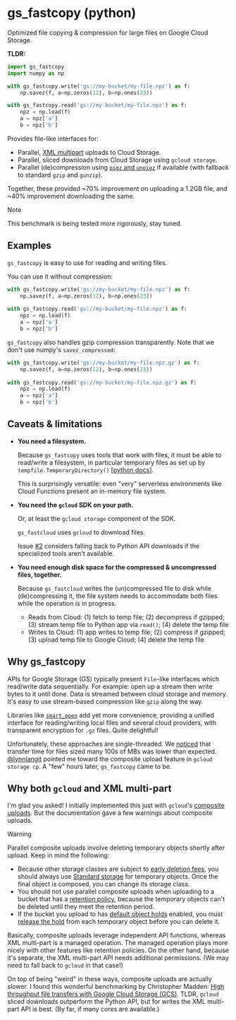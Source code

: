 # gs_fastcopy (python)
Optimized file copying &amp; compression for large files on Google Cloud Storage.

**TLDR:**

```python
import gs_fastcopy
import numpy as np

with gs_fastcopy.write('gs://my-bucket/my-file.npz') as f:
    np.savez(f, a=np.zeros(12), b=np.ones(23))

with gs_fastcopy.read('gs://my-bucket/my-file.npz') as f:
    npz = np.load(f)
    a = npz['a']
    b = npz['b']
```



Provides file-like interfaces for:

- Parallel, [XML multipart](https://cloud.google.com/storage/docs/multipart-uploads) uploads to Cloud Storage.
- Parallel, sliced downloads from Cloud Storage using `gcloud storage`.
- Parallel (de)compression using [`pigz` and `unpigz`](https://github.com/madler/pigz) if available (with fallback to standard `gzip` and `gunzip`).

Together, these provided ~70% improvement on uploading a 1.2GB file, and ~40% improvement downloading the same.

> [!Note]
>
> This benchmark is being tested more rigorously, stay tuned.

## Examples

`gs_fastcopy` is easy to use for reading and writing files.

You can use it without compression:

```python
with gs_fastcopy.write('gs://my-bucket/my-file.npz') as f:
    np.savez(f, a=np.zeros(12), b=np.ones(23))
    
with gs_fastcopy.read('gs://my-bucket/my-file.npz') as f:
    npz = np.load(f)
    a = npz['a']
    b = npz['b']
```

`gs_fastcopy` also handles gzip compression transparently. Note that we don't use numpy's `savez_compressed`:

```python
with gs_fastcopy.write('gs://my-bucket/my-file.npz.gz') as f:
    np.savez(f, a=np.zeros(12), b=np.ones(23))
    
with gs_fastcopy.read('gs://my-bucket/my-file.npz.gz') as f:
    npz = np.load(f)
    a = npz['a']
    b = npz['b']
```

## Caveats & limitations

* **You need a filesystem.**

  Because `gs_fastcopy` uses tools that work with files, it must be able to read/write a filesystem, in particular temporary files as set up by `tempfile.TemporaryDirectory()` [[python docs](https://docs.python.org/3/library/tempfile.html#tempfile.TemporaryDirectory)].

  This is surprisingly versatile: even "very" serverless environments like Cloud Functions present an in-memory file system.

* **You need the `gcloud` SDK on your path.**

  Or, at least the `gcloud storage` component of the SDK.

  `gs_fastcloud` uses `gcloud` to download files. 

  Issue [#2](https://github.com/redwoodconsulting-io/gs-fastcopy-python/issues/2) considers falling back to Python API downloads if the specialized tools aren't available.

* **You need enough disk space for the compressed & uncompressed files, together.**

  Because `gs_fastcloud` writes the (un)compressed file to disk while (de)compressing it, the file system needs to accommodate both files while the operation is in progress.
  
  * Reads from Cloud: (1) fetch to temp file; (2) decompress if gzipped; (3) stream temp file to Python app via `read()`; (4) delete the temp file
  * Writes to Cloud: (1) app writes to temp file; (2) compress if gzipped; (3) upload temp file to Google Cloud; (4) delete the temp file
  

## Why gs_fastcopy

APIs for Google Storage (GS) typically present `File`-like interfaces which read/write data sequentially. For example: open up a stream then write bytes to it until done. Data is streamed between cloud storage and memory. It's easy to use stream-based compression like `gzip` along the way.

Libraries like [`smart_open`](https://github.com/piskvorky/smart_open) add yet more convenience, providing a unified interface for reading/writing local files and several cloud providers, with transparent encryption for `.gz` files. Quite delightful!

Unfortunately, these approaches are single-threaded. We [noticed](https://github.com/dchaley/deepcell-imaging/issues/248) that transfer time for files sized many 100s of MBs was lower than expected. [@lynnlangit](https://github.com/lynnlangit) pointed me toward the composite upload feature in  `gcloud storage cp`. A "few" hours later, `gs_fastcopy` came to be.

## Why both `gcloud` and XML multi-part

I'm glad you asked! I initially implemented this just with `gcloud`'s [composite uploads](https://cloud.google.com/storage/docs/parallel-composite-uploads). But the documentation gave a few warnings about composite uploads.

> [!Warning]
>
> Parallel composite uploads involve deleting temporary objects shortly after upload. Keep in mind the following:
>
> * Because other storage classes are subject to [early deletion fees](https://cloud.google.com/storage/pricing#early-delete), you should always use [Standard storage](https://cloud.google.com/storage/docs/storage-classes#standard) for temporary objects. Once the final object is composed, you can change its storage class.
> * You should not use parallel composite uploads when uploading to a bucket that has a [retention policy](https://cloud.google.com/storage/docs/bucket-lock), because the temporary objects can't be deleted until they meet the retention period.
> * If the bucket you upload to has [default object holds](https://cloud.google.com/storage/docs/object-holds#default-holds) enabled, you must [release the hold](https://cloud.google.com/storage/docs/holding-objects#set-object-hold) from each temporary object before you can delete it.

Basically, composite uploads leverage independent API functions, whereas XML multi-part is a managed operation. The managed operation plays more nicely with other features like retention policies. On the other hand, because it's separate, the XML multi-part API needs additional permissions. (We may need to fall back to `gcloud` in that case!)

On top of being "weird" in these ways, composite uploads are actually slower. I found this wonderful benchmarking by Christopher Madden: [High throughput file transfers with Google Cloud Storage (GCS)](https://www.beginswithdata.com/2024/02/01/google-cloud-storage-max-throughput/). TLDR, `gcloud` sliced downloads outperform the Python API, but for writes the XML multi-part API is best. (By far, if many cores are available.)

